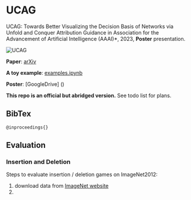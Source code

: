 # UCAG
UCAG: Towards Better Visualizing the Decision Basis of Networks via Unfold and Conquer Attribution Guidance in Association for the Advancement of Artificial Intelligence (AAAI)*, 2023, **Poster** presentation.

![UCAG](fig/main_ucag.PNG)

**Paper**: [arXiv]()

**A toy example**: [examples.ipynb]()

**Poster**: [GoogleDrive]
()

**This repo is an official but abridged version.** See todo list for plans.

## BibTex

```
@inproceedings{}
```

## Evaluation

### Insertion and Deletion
Steps to evaluate insertion / deletion games on ImageNet2012:

1. download data from [ImageNet website]()
2. 